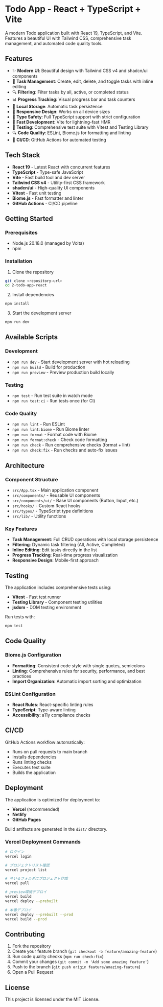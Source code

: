 # Todo App - React + TypeScript + Vite

A modern Todo application built with React 19, TypeScript, and Vite. Features a beautiful UI with Tailwind CSS, comprehensive task management, and automated code quality tools.

## Features

- ✨ **Modern UI**: Beautiful design with Tailwind CSS v4 and shadcn/ui components
- 📝 **Task Management**: Create, edit, delete, and toggle tasks with inline editing
- 🔍 **Filtering**: Filter tasks by all, active, or completed status
- 📊 **Progress Tracking**: Visual progress bar and task counters
- 💾 **Local Storage**: Automatic task persistence
- 🎨 **Responsive Design**: Works on all device sizes
- 🔧 **Type Safety**: Full TypeScript support with strict configuration
- 🚀 **Fast Development**: Vite for lightning-fast HMR
- 🧪 **Testing**: Comprehensive test suite with Vitest and Testing Library
- 🔍 **Code Quality**: ESLint, Biome.js for formatting and linting
- 🚀 **CI/CD**: GitHub Actions for automated testing

## Tech Stack

- **React 19** - Latest React with concurrent features
- **TypeScript** - Type-safe JavaScript
- **Vite** - Fast build tool and dev server
- **Tailwind CSS v4** - Utility-first CSS framework
- **shadcn/ui** - High-quality UI components
- **Vitest** - Fast unit testing
- **Biome.js** - Fast formatter and linter
- **GitHub Actions** - CI/CD pipeline

## Getting Started

### Prerequisites

- Node.js 20.18.0 (managed by Volta)
- npm

### Installation

1. Clone the repository
```bash
git clone <repository-url>
cd 2-todo-app-react
```

2. Install dependencies
```bash
npm install
```

3. Start the development server
```bash
npm run dev
```

## Available Scripts

### Development
- `npm run dev` - Start development server with hot reloading
- `npm run build` - Build for production
- `npm run preview` - Preview production build locally

### Testing
- `npm test` - Run test suite in watch mode
- `npm run test:ci` - Run tests once (for CI)

### Code Quality
- `npm run lint` - Run ESLint
- `npm run lint:biome` - Run Biome linter
- `npm run format` - Format code with Biome
- `npm run format:check` - Check code formatting
- `npm run check` - Run comprehensive checks (format + lint)
- `npm run check:fix` - Run checks and auto-fix issues

## Architecture

### Component Structure
- `src/App.tsx` - Main application component
- `src/components/` - Reusable UI components
- `src/components/ui/` - Base UI components (Button, Input, etc.)
- `src/hooks/` - Custom React hooks
- `src/types/` - TypeScript type definitions
- `src/lib/` - Utility functions

### Key Features
- **Task Management**: Full CRUD operations with local storage persistence
- **Filtering**: Dynamic task filtering (All, Active, Completed)
- **Inline Editing**: Edit tasks directly in the list
- **Progress Tracking**: Real-time progress visualization
- **Responsive Design**: Mobile-first approach

## Testing

The application includes comprehensive tests using:
- **Vitest** - Fast test runner
- **Testing Library** - Component testing utilities
- **jsdom** - DOM testing environment

Run tests with:
```bash
npm test
```

## Code Quality

### Biome.js Configuration
- **Formatting**: Consistent code style with single quotes, semicolons
- **Linting**: Comprehensive rules for security, performance, and best practices
- **Import Organization**: Automatic import sorting and optimization

### ESLint Configuration
- **React Rules**: React-specific linting rules
- **TypeScript**: Type-aware linting
- **Accessibility**: a11y compliance checks

## CI/CD

GitHub Actions workflow automatically:
- Runs on pull requests to main branch
- Installs dependencies
- Runs linting checks
- Executes test suite
- Builds the application

## Deployment

The application is optimized for deployment to:
- **Vercel** (recommended)
- **Netlify**
- **GitHub Pages**

Build artifacts are generated in the `dist/` directory.

### Vercel Deployment Commands

```bash
# ログイン
vercel login

# プロジェクトリスト確認
vercel project list

# 今いるフォルダにプロジェクト作成
vercel pull

# preview環境デプロイ
vercel build
vercel deploy --prebuilt

# 本番デプロイ
vercel deploy --prebuilt --prod
vercel build --prod
```

## Contributing

1. Fork the repository
2. Create your feature branch (`git checkout -b feature/amazing-feature`)
3. Run code quality checks (`npm run check:fix`)
4. Commit your changes (`git commit -m 'Add some amazing feature'`)
5. Push to the branch (`git push origin feature/amazing-feature`)
6. Open a Pull Request

## License

This project is licensed under the MIT License.
